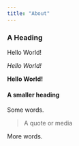 ```yaml
---
title: "About"
---
```



### A Heading

Hello World!

_Hello World!_

__Hello World!__

#### A smaller heading

Some words.

> A quote or media

More words.
